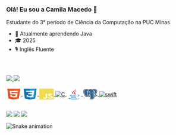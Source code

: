 ### Olá! Eu sou a Camila Macedo 👋

Estudante do 3° período de Ciência da Computação na PUC Minas

- 🌱 Atualmente aprendendo Java
- 🎓 2025
- 🎙️ Inglês Fluente

#

<br>

<div align="inblock">
  <a href="https://github.com/camilahl">
  <img height="180em" src="https://github-readme-stats.vercel.app/api?username=camilahl&show_icons=true&theme=dracula&include_all_commits=true&count_private=true&hide_border=true"/>
  <img height="180em" src="https://github-readme-stats.vercel.app/api/top-langs/?username=camilahl&layout=compact&langs_count=7&theme=dracula&hide_border=true&"/>
</div>

<div align="inblock"><br>
  <img align="center" alt="html" height="30" width="40" src="https://raw.githubusercontent.com/devicons/devicon/master/icons/html5/html5-original.svg">
  <img align="center" alt="css" height="30" width="40" src="https://raw.githubusercontent.com/devicons/devicon/master/icons/css3/css3-original.svg">
  <img align="center" alt="javascript" height="30" width="40" src="https://raw.githubusercontent.com/devicons/devicon/master/icons/javascript/javascript-plain.svg">
  <img align="center" alt="C" height="30" width="40" src="https://cdn.jsdelivr.net/gh/devicons/devicon/icons/c/c-original.svg">
  <img align="center" alt="java" height="30" width="40" src="https://raw.githubusercontent.com/devicons/devicon/master/icons/java/java-original.svg">
  <img align="center" alt="postgresql" height="30" width="40" src="https://raw.githubusercontent.com/devicons/devicon/master/icons/postgresql/postgresql-original.svg">
  <img align="center" alt="swift" height="30" width="40" src="https://cdn.jsdelivr.net/gh/devicons/devicon/icons/swift/swift-original.svg">
</div>
          
  ##
 
<div> 
  <a href="https://instagram.com/camilahl_12" target="_blank"><img src="https://img.shields.io/badge/-Instagram-%23E4405F?style=for-the-badge&logo=instagram&logoColor=white" target="_blank"></a>
  <a href = "mailto:camilahpmacedo@gmail.com"><img src="https://img.shields.io/badge/-Gmail-%23333?style=for-the-badge&logo=gmail&logoColor=white" target="_blank"></a>
  <a href="https://www.linkedin.com/in/camila-hollerbach-pimenta-macedo-36478b239" target="_blank"><img src="https://img.shields.io/badge/-LinkedIn-%230077B5?style=for-the-badge&logo=linkedin&logoColor=white" target="_blank"></a> 
  <div align="inblock" >

  
  ![Snake animation](https://github.com/camilahl/camilahl/blob/main/.github/workflows/cobrinha.yml)
  <!--
  ![Snake animation](https://github.com/camilahl/camilahl/blob/output/github-contribution-grid-snake.svg)
    -->
  </div>
</div>
